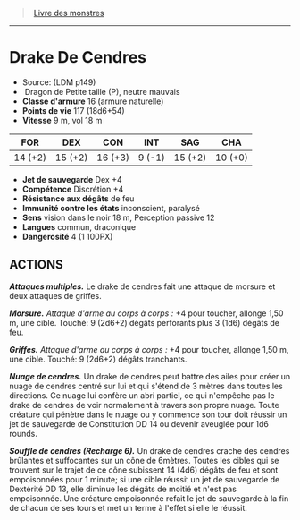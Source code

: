 ﻿> [Livre des monstres](tome_of_beasts.md)

---

# Drake De Cendres

- Source: (LDM p149)
-  Dragon de Petite taille (P), neutre mauvais
- **Classe d'armure** 16 (armure naturelle)
- **Points de vie** 117 (18d6+54)
- **Vitesse** 9 m, vol 18 m

|FOR|DEX|CON|INT|SAG|CHA|
|---|---|---|---|---|---|
|14 (+2)|15 (+2)|16 (+3)|9 (-1)|15 (+2)|10 (+0)|

- **Jet de sauvegarde** Dex +4
- **Compétence** Discrétion +4
- **Résistance aux dégâts** de feu
- **Immunité contre les états** inconscient, paralysé
- **Sens** vision dans le noir 18 m, Perception passive 12
- **Langues** commun, draconique
- **Dangerosité** 4 (1 100PX)

## ACTIONS

**_Attaques multiples._** Le drake de cendres fait une attaque de morsure et deux attaques de griffes.

**_Morsure._** _Attaque d'arme au corps à corps :_ +4 pour toucher, allonge 1,50 m, une cible. Touché: 9 (2d6+2) dégâts perforants plus 3 (1d6) dégâts de feu.

**_Griffes._** _Attaque d'arme au corps à corps :_ +4 pour toucher, allonge 1,50 m, une cible. Touché: 9 (2d6+2) dégâts tranchants.

**_Nuage de cendres._** Un drake de cendres peut battre des ailes pour créer un nuage de cendres centré sur lui et qui s'étend de 3 mètres dans toutes les directions. Ce nuage lui confère un abri partiel, ce qui n'empêche pas le drake de cendres de voir normalement à travers son propre nuage. Toute créature qui pénètre dans le nuage ou y commence son tour doit réussir un jet de sauvegarde de Constitution DD 14 ou devenir aveuglée pour 1d6 rounds.

**_Souffle de cendres (Recharge 6)._** Un drake de cendres crache des cendres brûlantes et suffocantes sur un cône de 6mètres. Toutes les cibles qui se trouvent sur le trajet de ce cône subissent 14 (4d6) dégâts de feu et sont empoisonnées pour 1 minute; si une cible réussit un jet de sauvegarde de Dextérité DD 13, elle diminue les dégâts de moitié et n'est pas empoisonnée. Une créature empoisonnée refait le jet de sauvegarde à la fin de chacun de ses tours et met un terme à l'effet si elle le réussit.

